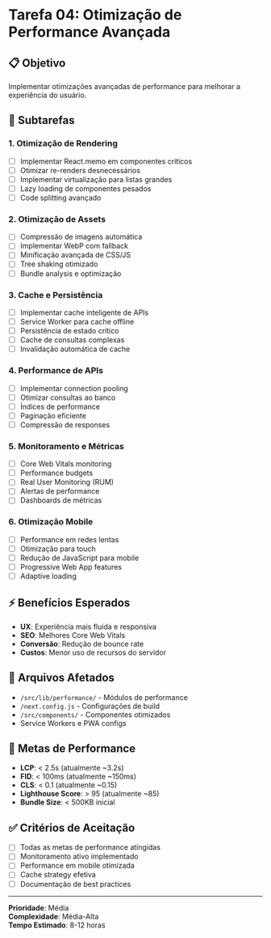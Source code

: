 # Tarefa 04: Otimização de Performance Avançada

## 📋 Objetivo
Implementar otimizações avançadas de performance para melhorar a experiência do usuário.

## 🎯 Subtarefas

### 1. Otimização de Rendering
- [ ] Implementar React.memo em componentes críticos
- [ ] Otimizar re-renders desnecessários
- [ ] Implementar virtualização para listas grandes
- [ ] Lazy loading de componentes pesados
- [ ] Code splitting avançado

### 2. Otimização de Assets
- [ ] Compressão de imagens automática
- [ ] Implementar WebP com fallback
- [ ] Minificação avançada de CSS/JS
- [ ] Tree shaking otimizado
- [ ] Bundle analysis e optimização

### 3. Cache e Persistência
- [ ] Implementar cache inteligente de APIs
- [ ] Service Worker para cache offline
- [ ] Persistência de estado crítico
- [ ] Cache de consultas complexas
- [ ] Invalidação automática de cache

### 4. Performance de APIs
- [ ] Implementar connection pooling
- [ ] Otimizar consultas ao banco
- [ ] Índices de performance
- [ ] Paginação eficiente
- [ ] Compressão de responses

### 5. Monitoramento e Métricas
- [ ] Core Web Vitals monitoring
- [ ] Performance budgets
- [ ] Real User Monitoring (RUM)
- [ ] Alertas de performance
- [ ] Dashboards de métricas

### 6. Otimização Mobile
- [ ] Performance em redes lentas
- [ ] Otimização para touch
- [ ] Redução de JavaScript para mobile
- [ ] Progressive Web App features
- [ ] Adaptive loading

## ⚡ Benefícios Esperados
- **UX**: Experiência mais fluida e responsiva
- **SEO**: Melhores Core Web Vitals
- **Conversão**: Redução de bounce rate
- **Custos**: Menor uso de recursos do servidor

## 🔧 Arquivos Afetados
- `/src/lib/performance/` - Módulos de performance
- `/next.config.js` - Configurações de build
- `/src/components/` - Componentes otimizados
- Service Workers e PWA configs

## 🎯 Metas de Performance
- **LCP**: < 2.5s (atualmente ~3.2s)
- **FID**: < 100ms (atualmente ~150ms)
- **CLS**: < 0.1 (atualmente ~0.15)
- **Lighthouse Score**: > 95 (atualmente ~85)
- **Bundle Size**: < 500KB inicial

## ✅ Critérios de Aceitação
- [ ] Todas as metas de performance atingidas
- [ ] Monitoramento ativo implementado
- [ ] Performance em mobile otimizada
- [ ] Cache strategy efetiva
- [ ] Documentação de best practices

---
**Prioridade**: Média  
**Complexidade**: Média-Alta  
**Tempo Estimado**: 8-12 horas
